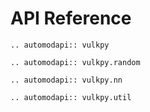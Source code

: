 # API Reference

```{eval-rst}
.. automodapi:: vulkpy

.. automodapi:: vulkpy.random

.. automodapi:: vulkpy.nn

.. automodapi:: vulkpy.util
```
